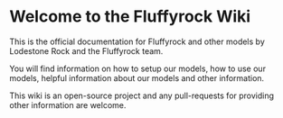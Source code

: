 # Welcome to the Fluffyrock Wiki

This is the official documentation for Fluffyrock and other models by Lodestone Rock and the Fluffyrock team.

You will find information on how to setup our models, how to use our models, helpful information about our models and other information.

This wiki is an open-source project and any pull-requests for providing other information are welcome.
